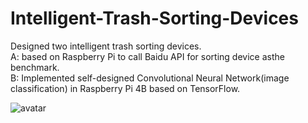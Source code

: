 # Intelligent-Trash-Sorting-Devices

Designed two intelligent trash sorting devices.\
A: based on Raspberry Pi to call Baidu API for sorting device asthe benchmark.\
B: Implemented self-designed Convolutional Neural Network(image classification) in Raspberry Pi 4B based on TensorFlow.



![avatar](https://github.com/Digitalguy-Alan/Intelligent-Trash-Sorting-Devices/blob/master/IMG_2858.jpg)
